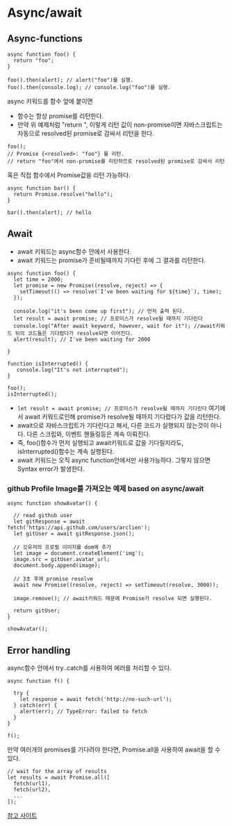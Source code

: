 # Async/await

## Async-functions
```
async function foo() {
  return "foo";
}

foo().then(alert); // alert("foo")를 실행.
foo().then(console.log); // console.log("foo")를 실행.
```

async 키워드를 함수 앞에 붙이면
- 함수는 항상 promise를 리턴한다.
- 만약 위 예제처럼 "return <non-promise>", 이렇게 리턴 값이 non-promise이면 자바스크립트는 자동으로 resolved된 promise로 감싸서 리턴을 한다.

```
foo(); 
// Promise {<resolved>: "foo"} 를 리턴.
// return "foo"에서 non-promise를 리턴하므로 resolved된 promise로 감싸서 리턴
```

혹은 직접 함수에서 Promise값을 리턴 가능하다.

```
async function bar() {
  return Promise.resolve("hello");
}

bar().then(alert); // hello
```

## Await
- await 키워드는 async함수 안에서 사용한다.
- await 키워드는 promise가 준비될때까지 기다린 후에 그 결과를 리턴한다.

```
async function foo() {
  let time = 2000;
  let promise = new Promise((resolve, reject) => {
    setTimeout(() => resolve(`I've been waiting for ${time}`), time);
  });
  
  console.log("it's been come up first"); // 먼저 출력 된다.
  let result = await promise; // 프로미스가 resolve될 때까지 기다린다
  console.log("After await keyword, however, wait for it"); //await키워드 뒤의 코드들은 기다렸다가 resolve되면 이어진다.
  alert(result); // I've been waiting for 2000
  
}

function isInterrupted() {
   console.log("It's not interrupted");
}

foo();
isInterrupted(); 
```

- ```let result = await promise; // 프로미스가 resolve될 때까지 기다린다``` 여기에서 await 키워드로인해 promise가 resolve될 때까지 기다렸다가 값을 리턴한다.
- await으로 자바스크립트가 기다린다고 해서, 다른 코드가 실행되지 않는것이 아니다. 다른 스크립와, 이벤트 핸들링등은 계속 이뤄진다.
- 즉, foo()함수가 먼저 실행되고 await키워드로 값을 기다릴지라도, isInterrupted()함수는 계속 실행된다.
- await 키워드는 오직 async function안에서만 사용가능하다. 그렇지 않으면 Syntax error가 발생한다.


### github Profile Image를 가져오는 예제 based on async/await
```
async function showAvatar() {

  // read github user
  let gitResponse = await fetch('https://api.github.com/users/arclien');
  let gitUser = await gitResponse.json();

  // 깃유저의 프로필 이미지를 dom에 추가
  let image = document.createElement('img');
  image.src = gitUser.avatar_url;
  document.body.append(image);

  // 3초 후에 promise resolve
  await new Promise((resolve, reject) => setTimeout(resolve, 3000));

  image.remove(); // await키워드 때문에 Promise가 resolve 되면 실행된다.

  return gitUser;
}

showAvatar();
```

## Error handling

async함수 안에서 try..catch를 사용하여 에러를 처리할 수 있다.

```
async function f() {

  try {
    let response = await fetch('http://no-such-url');
  } catch(err) {
    alert(err); // TypeError: failed to fetch
  }
}

f();
```

만약 여러개의 promises를 기다려야 한다면, Promise.all을 사용하여 await을 할 수 있다.

```
// wait for the array of results
let results = await Promise.all([
  fetch(url1),
  fetch(url2),
  ...
]);
```



[참고 사이트](https://javascript.info/async-await#await)


